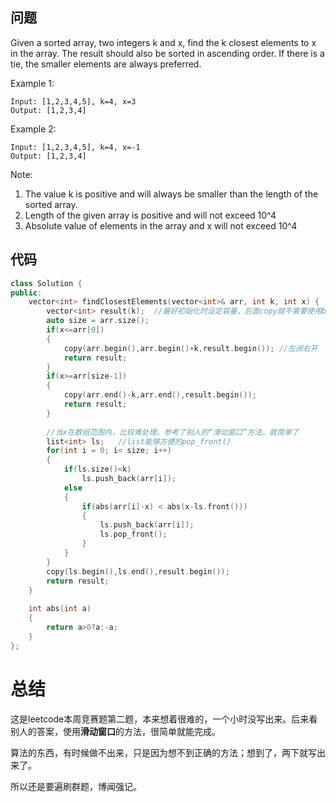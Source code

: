 ## 问题
Given a sorted array, two integers k and x, find the k closest elements to x in the array. 
The result should also be sorted in ascending order. 
If there is a tie, the smaller elements are always preferred.

Example 1:
```
Input: [1,2,3,4,5], k=4, x=3
Output: [1,2,3,4]
```
Example 2:
```
Input: [1,2,3,4,5], k=4, x=-1
Output: [1,2,3,4]
```
Note:
1. The value k is positive and will always be smaller than the length of the sorted array.
2. Length of the given array is positive and will not exceed 10^4
3. Absolute value of elements in the array and x will not exceed 10^4

## 代码
```C++
class Solution {
public:
    vector<int> findClosestElements(vector<int>& arr, int k, int x) {
        vector<int> result(k);  //最好初始化时设定容量，后面copy就不需要使用back_inserter了
        auto size = arr.size();
        if(x<=arr[0]) 
        {
            copy(arr.begin(),arr.begin()+k,result.begin()); //左闭右开
            return result;
        }
        if(x>=arr[size-1])
        {
            copy(arr.end()-k,arr.end(),result.begin());
            return result;
        }
        
        //当x在数组范围内，比较难处理。参考了别人的“滑动窗口”方法，就简单了
        list<int> ls;   //list能够方便的pop_front()
        for(int i = 0; i< size; i++)
        {
            if(ls.size()<k)
                ls.push_back(arr[i]);
            else
            {
                if(abs(arr[i]-x) < abs(x-ls.front()))
                {
                    ls.push_back(arr[i]);
                    ls.pop_front();
                }
            }
        }
        copy(ls.begin(),ls.end(),result.begin());
        return result;
    }
    
    int abs(int a)
    {
        return a>0?a:-a;
    }
};
```

# 总结
这是leetcode本周竞赛题第二题，本来想着很难的，一个小时没写出来。后来看别人的答案，使用**滑动窗口**的方法，很简单就能完成。

算法的东西，有时候做不出来，只是因为想不到正确的方法；想到了，两下就写出来了。

所以还是要遍刷群题，博闻强记。
